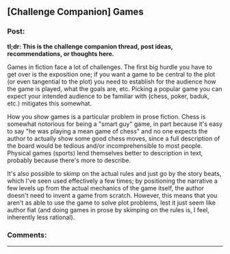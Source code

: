 ## [Challenge Companion] Games

### Post:

**tl;dr: This is the challenge companion thread, post ideas, recommendations, or thoughts here.**

Games in fiction face a lot of challenges. The first big hurdle you have to get over is the exposition one; if you want a game to be central to the plot (or even tangential to the plot) you need to establish for the audience how the game is played, what the goals are, etc. Picking a popular game you can expect your intended audience to be familiar with (chess, poker, baduk, etc.) mitigates this somewhat.

How you *show* games is a particular problem in prose fiction. Chess is somewhat notorious for being a "smart guy" game, in part because it's easy to say "he was playing a mean game of chess" and no one expects the author to actually show some good chess moves, since a full description of the board would be tedious and/or incomprehensible to most people. Physical games (sports) lend themselves better to description in text, probably because there's more to describe.

It's also possible to skimp on the actual rules and just go by the story beats, which I've seen used effectively a few times; by positioning the narrative a few levels up from the actual mechanics of the game itself, the author doesn't need to invent a game from scratch. However, this means that you aren't as able to use the game to solve plot problems, lest it just seem like author fiat (and doing games in prose by skimping on the rules is, I feel, inherently less rational).

### Comments:

---

